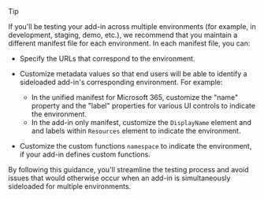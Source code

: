 > [!TIP]
> If you'll be testing your add-in across multiple environments (for example, in development, staging, demo, etc.), we recommend that you maintain a different manifest file for each environment. In each manifest file, you can:
> 
> - Specify the URLs that correspond to the environment.
> - Customize metadata values so that end users will be able to identify a sideloaded add-in's corresponding environment. For example:
>
>    - In the unified manifest for Microsoft 365, customize the "name" property and the "label" properties for various UI controls to indicate the environment.
>    - In the add-in only manifest, customize the `DisplayName` element and and labels within `Resources` element to indicate the environment. 
>
> - Customize the custom functions `namespace` to indicate the environment, if your add-in defines custom functions.
> 
> By following this guidance, you'll streamline the testing process and avoid issues that would otherwise occur when an add-in is simultaneously sideloaded for multiple environments.